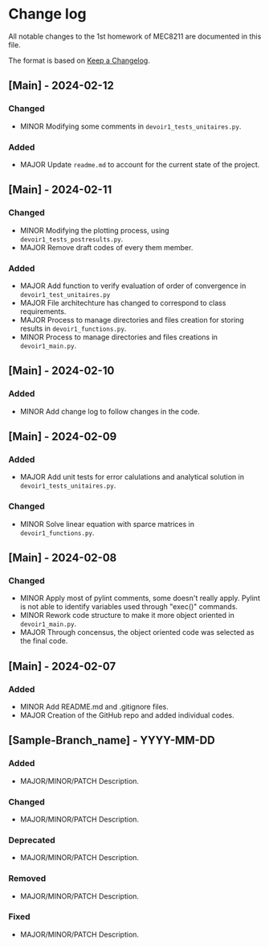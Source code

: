
# Change log
All notable changes to the 1st homework of MEC8211 are documented in this file.

The format is based on [Keep a Changelog](http://keepachangelog.com/).

## [Main] - 2024-02-12

### Changed

- MINOR Modifying some comments in ``devoir1_tests_unitaires.py``.

### Added
 
- MAJOR Update ``readme.md`` to account for the current state of the project.
  
## [Main] - 2024-02-11

### Changed

- MINOR Modifying the plotting process, using ``devoir1_tests_postresults.py``.
- MAJOR Remove draft codes of every them member.

### Added

- MAJOR Add function to verify evaluation of order of convergence in ``devoir1_test_unitaires.py``
- MAJOR File architechture has changed to correspond to class requirements.
- MAJOR Process to manage directories and files creation for storing results in ``devoir1_functions.py``.
- MINOR Process to manage directories and files creations in ``devoir1_main.py``.

## [Main] - 2024-02-10

### Added

- MINOR Add change log to follow changes in the code.


## [Main] - 2024-02-09

### Added

- MAJOR Add unit tests for error calulations and analytical solution in ``devoir1_tests_unitaires.py``.


### Changed

- MINOR Solve linear equation with sparce matrices in ``devoir1_functions.py``.


## [Main] - 2024-02-08

### Changed

- MINOR Apply most of pylint comments, some doesn't really apply. Pylint is not able to identify variables used through "exec()" commands.
- MINOR Rework code structure to make it more object oriented in ``devoir1_main.py``.
- MAJOR Through concensus, the object oriented code was selected as the final code.


## [Main] - 2024-02-07

### Added

- MINOR Add README.md and .gitignore files.
- MAJOR Creation of the GitHub repo and added individual codes.


## [Sample-Branch_name] - YYYY-MM-DD

### Added

- MAJOR/MINOR/PATCH Description.

### Changed

- MAJOR/MINOR/PATCH Description.

### Deprecated

- MAJOR/MINOR/PATCH Description.

### Removed

- MAJOR/MINOR/PATCH Description.

### Fixed

- MAJOR/MINOR/PATCH Description.
